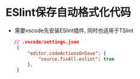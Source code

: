 # ESlint保存自动格式化代码

* 需要vscode先安装ESlint插件, 同时也适用于TSlint

```json
   // .vscode/settings.json
    {
        "editor.codeActionsOnSave": {
            "source.fixAll.eslint": true
        },
    }
```